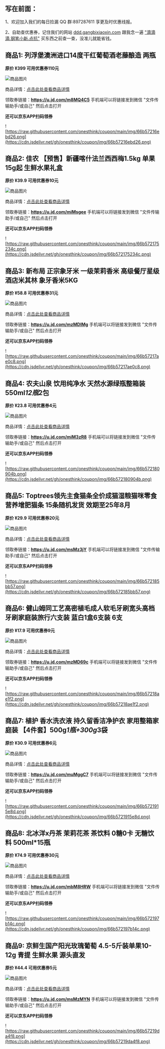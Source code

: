 ## 写在前面：

1、欢迎加入我们的每日捡漏 QQ 群:897287611 享更及时优惠线报。

2、自助查优惠券，记住我们的网站 [ddd.gangbixiaoxin.com](https://ddd.gangbixiaoxin.com) 跟我念一遍 ["滴滴滴.钢笔小新.点抗"](https://ddd.gangbixiaoxin.com) 买东西之前查一查，没准儿就能省钱。

## 商品1: 列浮堡澳洲进口14度干红葡萄酒老藤酿造 两瓶

**原价 ¥399 可用优惠券110元**

![商品图片](http://img14.360buyimg.com/n1/jfs/t1/67927/20/27051/140891/66b31756F4d61d4d7/e3a6d6b1407c7dc3.jpg)

商品详情：[点击此处查看商品详情](https://union-click.jd.com/jdc?e=1003156031&amp;p=JF8BAdMJK1olXwICV15aDkgRA18IGlsVXQ8BV1hcD0MeBl9MRANLAjZbERscSkAJHTRQRA1CCVkdDwtCWhVLHTdNTwcKBENeCVAfUg8bXShpaC18Kl1yVSUiTTsRARhXXgxhOVJUOlweTRlQXjh0Qw5yK3NVVSo2UFxXDxtxazliPmVeIFwlbDxkfDB-cjtNOWJ-EiovUit1AhtOeC5mJGFYJBcrekp1YSZoWy13B2JgHSobfylrYxgJaAxhJG5gIwcuTTxIcw1zfCcTOE5hIjkCViNFZRB4b1piAXJdLD0qCSMfdDBoci9cIkR0PSY-fChkRA9XYz91BE9CNCw-eyhfYDN_cgFwKWVpESk0XhMneGh0YwlyP3tgJkRcWw9zdAtxT14QPQoOZF9tC0oXBGYOHF0cWDYyVF5tSSUXBWYMGloVXTYDZF5bC0kXBGkLGV4TWgMyVFZaOJy6u7qCqo6d5NKc3Inkr56ev7uWk2slbQUyVF9cCksTBG4KG2slXQUyV24DZkpEBW0JGg8TM1tJCF4NCghcbW8OHFwXVQMFZFxcCUkVM184RRx0LnBrIwUtCTBoRh8OGSxKGFF2MAoLZklURj1PRgxpBVNlIisKCT98W18IKw)

领取券链接：**https://u.jd.com/m8MQ4C5** 手机端可以将链接发到微信 "文件传输助手/或自己" 然后点击打开

**还可以京东APP扫码领券**

![https://raw.githubusercontent.com/onesthink/coupon/main/img/66b57216ebd26.png](https://cdn.jsdelivr.net/gh/onesthink/coupon/img/66b57216ebd26.png)

## 商品2: 佳农 【预售】新疆喀什法兰西西梅1.5kg 单果15g起 生鲜水果礼盒

**原价 ¥39.9 可用优惠券10元**

![商品图片](http://img14.360buyimg.com/n1/jfs/t1/240013/7/14748/194145/66b1df46Fa38aa357/025a60309864b208.jpg)

商品详情：[点击此处查看商品详情](https://union-click.jd.com/jdc?e=1003156031&amp;p=JF8BAakJK1olXwICV15YAEsRBF8IGloUXwQAUVdaCU8nRzBQRQQlBENHFRxWFlVMWzBeTA9KQl1XSwwDVFVPRjtUBAJQAVsMFgQZBExKZAkIX1NPHlEFHV5Udj9DBTF-HVgXPWhAEgopVR5WY2t2SCFtHgNXLStKSEdjeh9tbCh-GHJdNA0pUSxUexpsfjlPDwR1HFYuahJ_RxtDYCh3FFRJNBZVey9ja21oQ1J2P192Uz0vaChsYAxWbyJhOn9xPxoqCTxKVhZJWDldJn9rDTYZcDJjYRtrUh5iX3JiIy0UX3tJHRFQezxXA2ZnLlkhYxkSUBp-YwBDUQoyVW5eCUsQCmkPHVIQbTYCVG4fZp6Yr7mSk46fydCj0W5cOEsRAG0IHF0WXwEEVlxtCEMQM7ilo46f7NOK7YrDgJyupLqBp4-L1TYyZF1tCEoWAW8MHFoXXTYyVF1tC3tJbW5bHF4cXQcHOgMWVEtHBzwPdVsTWg4LXFhYOEkWAm0KK2slWltlMl4ZABFUVGhBG1JrKVIECihbC0l3bS1OTy9ICEdiUCAOcjNUBjpxbmsVbQ)

领取券链接：**https://u.jd.com/miMsgee** 手机端可以将链接发到微信 "文件传输助手/或自己" 然后点击打开

**还可以京东APP扫码领券**

![https://raw.githubusercontent.com/onesthink/coupon/main/img/66b572175234c.png](https://cdn.jsdelivr.net/gh/onesthink/coupon/img/66b572175234c.png)

## 商品3: 新布局 正宗象牙米 一级茉莉香米 高级餐厅星级酒店米其林 象牙香米5KG

**原价 ¥58.8 可用优惠券31元**

![商品图片](http://img14.360buyimg.com/n1/jfs/t1/785/9/23949/189356/66a1e09aF340f6d4a/aeab1776287ae249.jpg)

商品详情：[点击此处查看商品详情](https://union-click.jd.com/jdc?e=1003156031&amp;p=JF8BAdsJK1olXwICVV5bCE0UB18IGlsUWw4BU1daDksSB19MRANLAjZbERscSkAJHTRQRA1CCVkdDwtCWhVLHTdNTwcKBENeCVAfUg8bfDxzXyRcBlRRAykrYBd1RGwOZwR8BQV3Olw2YThESyxsch5mCnxGUVcaUVxXDxtxazliLn1dIFw1Wz9OeCh_cj9NOWVqEj0VUix1Sm5ObBBmK2FbBhcqakpyYW5gWztdB2FgVQwbfCJCcBhreAxhJG5gIy1dVzwVewxzfCcTOE5hIjkCViNFZRNtbxJtWHJdPygqeyBWdQZgci9xKQ90LS47aChwRxtxaCliFG1FICc1aD9PYCh8cglFKnVLCyokUi1sY3sKbk8XKDZ2MidafhtqfwpsUzJJC1FRARY1DA1RD2M4GmsWXAYFXVhaDkISM18IG2tUMwYEUltbD0sRM244G10WXwYFUl1fAUoVAl8IE1wliqu6gdTs3cOu1_GAzOKyiI--gMDVOHsnAF8IGloXXQIFVVxdOHsXAF8LKwV7XFUFUVddC0h5XiRUGwsSDlJsVFhbCU8fA284GVoUXwQyZG4iWzBTfCZTSQhCKnBqCDwaC01rXAZQGC57X21rJw0VSy9-RhxfYR8QVEFbZF5t)

领取券链接：**https://u.jd.com/mzMDlMg** 手机端可以将链接发到微信 "文件传输助手/或自己" 然后点击打开

**还可以京东APP扫码领券**

![https://raw.githubusercontent.com/onesthink/coupon/main/img/66b57217ae0c8.png](https://cdn.jsdelivr.net/gh/onesthink/coupon/img/66b57217ae0c8.png)

## 商品4: 农夫山泉 饮用纯净水 天然水源绿瓶整箱装 550ml*12瓶*2包

**原价 ¥23.8 可用优惠券4元**

![商品图片](http://img14.360buyimg.com/n1/jfs/t1/245061/20/14816/89305/669604d7F57231c2c/9214837409cd8ec1.jpg)

商品详情：[点击此处查看商品详情](https://union-click.jd.com/jdc?e=1003156031&amp;p=JF8BAasJK1olXwQAVVxUDEMWB18IGlsUXgQCXVxYCU4QAF9MRANLAjZbERscSkAJHTRQRA1CCVkdDwtCWhVLHTdNTwcKBENeCVAfUg8beyt1bzJ8IXMHHQI9TDUeShZySz5ICW9BOlxYCRRTfzxYZj5xIkFYIFseD1xXDxtxazliLlNHICcLaD9kZC9_GSNNOWVmEj0VVTl1Sm5Oey5mLWFbIBc9UEp3YSZ4WyxnAHBgVTYbaAN_YAxSTgxhJG5nLS0mST9uawZzfSdrCllXJCo-bwxxSBdQbDh2HnBrDjskayhQdzV8D1lgbQFbAyxUfxRIYS9MWBxvKQFnCV4uSCsbD18JK1gUXQELUllbAU4nM28IKxp7WwcKVV9ZOEonA2kLGVsSWwUHVV9bCXsXC2g4zPatiIyzgdbk3NWf1NavztKpiZiKZG5tC3sXAm4KG18SXAQCZG5dC3sUMzFmGggSWFYDUg0zVQBLAz8OXVh7XQAFUFdZCkknAW4JGVklbTZ6ECMpYSJrdmpBRztRIw9LLSQNbRZDaixmGV4UAkJ-Bw4gbS9oRDV8HhgSbQYy)

领取券链接：**https://u.jd.com/miM3zR8** 手机端可以将链接发到微信 "文件传输助手/或自己" 然后点击打开

**还可以京东APP扫码领券**

![https://raw.githubusercontent.com/onesthink/coupon/main/img/66b572180904b.png](https://cdn.jsdelivr.net/gh/onesthink/coupon/img/66b572180904b.png)

## 商品5: Toptrees领先主食猫条全价成猫湿粮猫咪零食营养增肥猫条 15条随机发货 效期至25年8月

**原价 ¥29.9 可用优惠券20元**

![商品图片](http://img14.360buyimg.com/n1/jfs/t1/34455/6/22521/186790/66a74a8eF78bb34df/f437217974afc703.jpg)

商品详情：[点击此处查看商品详情](https://union-click.jd.com/jdc?e=1003156031&amp;p=JF8BAdsJK1olXwICVV1ZC0oVCl8IGloRVAILVFhbDEwfBV9MRANLAjZbERscSkAJHTRQRA1CCVkdDwtCWhVLHTdNTwcKBENeCVAfUg8bAxVVRVJpP09mUwoHaw5kYzx4W1ISAwR2Olw4YAhtAjVsSxBJPlVDLzded1xXDxtxaz5hPgZBIjcpbD9ecDF-YglNOWJQEig_Uht1Sh9Oey5mK2FbBhcpakthYSZoWy13B2NgVTYbfDlgcBt8bAxhJG5nIAddTDwVWQxzfCcTOE5hIjkCViNFZRNqbFphVWZdBj4-USxLdQZScjtMOkZiVgctaC90RhlhfCh1OW1cIywmcT9fYCh8Yj9GKWV9ECo0eClsY3sKbk8XKDZULQBHdRxeBQxXXwJtJFxWN1kkDw13D2M4GmsWXAYFXVhaDkISM18IG2tUMwYDV1lZD00UM244G10WXwYFUl1YDUITAF8IE1wliqu6gdTs3cOu1_GAzOKyiI--gMDVOHsnAF8IGloXXQIFVVxdOHsXAF8LKwV7XFUEVl9cXE15XiRUGwtGB1hsVFhaD04fAGs4GVoUXwQyZG5dchZJChNqUj8SCVxhES09WztXCmhWGS97X2NqFyRcUi9HSDNrSBpuNAV9ZF5t)

领取券链接：**https://u.jd.com/msMz3jY** 手机端可以将链接发到微信 "文件传输助手/或自己" 然后点击打开

**还可以京东APP扫码领券**

![https://raw.githubusercontent.com/onesthink/coupon/main/img/66b572185bb57.png](https://cdn.jsdelivr.net/gh/onesthink/coupon/img/66b572185bb57.png)

## 商品6: 健山姆同工艺高密植毛成人软毛牙刷宽头高档牙刷家庭装旅行六支装 蓝白1盒6支装 6支

**原价 ¥17.9 可用优惠券9元**

![商品图片](http://img14.360buyimg.com/n1/jfs/t1/242111/5/5081/76510/65ded967F90eac621/a461a0e699f8caa2.jpg)

商品详情：[点击此处查看商品详情](https://union-click.jd.com/jdc?e=1003156031&amp;p=JF8BAdsJK1olXwICV15VDE0fB18IGlodWwYDVFddD0gUAV9MRANLAjZbERscSkAJHTRQRA1CCVkdDwtCWhVLHTdNTwcKBENeCVAfUg8bfTBMZxBGBW1lIh8kegxnVgduQCh0NEFEOlw-bS1IYzt2Y15uIUZHNBs0U1xXDxtxaz5sPn1FIDcpWzx0fC18GSdNOWVEEj4FUit1Ah9ObABmK2FbNBcqekpxYW58Wy9nAH9gHSIbfDlscBh7UgxhJG5gIwc2SDxIVQZzfCcTOE5hIjkCViNFZRB-bwFiHnFdIycqezRIY21wcixMXANiJio7fwJrBhtxZz1hPnFHIFwlaDxPYCh8cjN8KV99ECkCdC5sY3sKbk8XKDYCXVpbWFViVQpYGCVTKkQcFjwhXEtRD2M4GmsWXAYFXVhaDkISM18IG2tUMwYBUVlYD0MRM244G10WXwYFUl1YDksVA18IE1wliqu6gdTs3cOu1_GAzOKyiI--gMDVOHsnAF8IGloXXQIFVVxdOHsXAF8LKwV7XFUEV1xaXx55XiRUGwtADwRsVFhVC04QA2w4GVoUXwQyZG4jVw9rSDxQcDxjHH9wEy4IYC1McA5hXB17X2VnMgE9XDVvBhR0Wx51GG9ZZF5t)

领取券链接：**https://u.jd.com/mzMD69c** 手机端可以将链接发到微信 "文件传输助手/或自己" 然后点击打开

**还可以京东APP扫码领券**

![https://raw.githubusercontent.com/onesthink/coupon/main/img/66b57218ae1f2.png](https://cdn.jsdelivr.net/gh/onesthink/coupon/img/66b57218ae1f2.png)

## 商品7: 植护 香水洗衣液 持久留香洁净护衣 家用整箱家庭装 【4件套】500g*1瓶+300g*3袋

**原价 ¥30.9 可用优惠券6元**

![商品图片](http://img14.360buyimg.com/n1/jfs/t1/55113/31/24368/189964/66a46b77F74e7926d/57eb363d5ba3105e.jpg)

商品详情：[点击此处查看商品详情](https://union-click.jd.com/jdc?e=1003156031&amp;p=JF8BAdkJK1olXwIDXV9UD04UC18IGlsVXA4BVFleDU8SB19MRANLAjZbERscSkAJHTRQRA1CCVkdDwtCWhVLHTdNTwcKBENeCVAfUg8bcwRtcDpqAHRQKVkaSzgQWGdxYAVRWE17Olw7fA18eg0BEysRBHZcVj89VVxXDxtxazliPmFdIFwpbzxOdCx_cj9NOWVEEigvVTJ1Sj1Oby5mKmFYPBcrekpwYSZ4Wyx3B2JgHTYbfiJnag9RGwxhJG5gIwc2VjxuUQtzfCcTOE5hIjkCViNFZRB4YjgVHnEAPDspCR5SdBZ8cjtmIlh0LSUufDhFBQ9xRiJhOXVDIxYhaj91YCh8YjNwKWVLFikkbCtsY3sKbk8XKDYALEQIf0tpfQpaZVsQGn5mBl8WSClnD2M4GmsWXAYFXVhaDkISM18IG2tUMwEKVFlfCnsWM28OGFkVWgABUVdVAEgnA2cPK4y45dOI5YvVsZ-Ji7ixvI6c4dKc3G5tOEgnA24JGVsRWgcAVG5tCEgnAF9WdVpGWwQCV1dfZhZcX29YTxhRMwYEU15VAEsfM20JGlkXbTYyJDU4YypoXh1aZlxSHnUFD1YkcxVTBiRxdVlzKUBpLTxUADsTWh9WGTp1ADYCZA)

领取券链接：**https://u.jd.com/muMggC7** 手机端可以将链接发到微信 "文件传输助手/或自己" 然后点击打开

**还可以京东APP扫码领券**

![https://raw.githubusercontent.com/onesthink/coupon/main/img/66b5721915e8d.png](https://cdn.jsdelivr.net/gh/onesthink/coupon/img/66b5721915e8d.png)

## 商品8: 北冰洋x丹茶 茉莉花茶 茶饮料 0糖0卡 无糖饮料  500ml*15瓶

**原价 ¥74.9 可用优惠券30元**

![商品图片](http://img14.360buyimg.com/n1/jfs/t1/71458/40/25905/214343/66ab25dfFf603c3f1/ed7bfeefe56aab26.jpg)

商品详情：[点击此处查看商品详情](https://union-click.jd.com/jdc?e=1003156031&amp;p=JF8BAdsJK1olXwICV1tdAUsVCl8IGlsUWgMCVFhVDU8XA19MRANLAjZbERscSkAJHTRQRA1CCVkdDwtCWhVLHTdNTwcKBENeCVAfUg8bYi4LQC5MWXBdCSodcABJfSdYbRl-BlxLOlwpaztWeiloTlxzOlRjBlobVVxXDxtxazliLnlCICcpbDJ0dCx8Yi9NOWV2Eio_Ui51Ag9ObBBlO2FbBhcrektnYSZoWzh3AHFgHS4bfDlodAxRYAxhJG5gIwcUTT9uYz9zfCcTOE5hIjkCViNFZRB7eyhmAmZKIy49azxIY21sci9hKQFiJjo9cThgXRsKSTxhOVNHICclaCtlYCh8cglFKU8CEyg0YC9sY3sKbk8XKDYEEAU5dxxBcA9yHCRUQ2dZMCweTQx3D2M4GmsWXAYFXVhaDkISM18IG2tUMwYBVFZVC08fM244G10WXwYFUl1ZCU0RAF8IE1wliqu6gdTs3cOu1_GAzOKyiI--gMDVOHsnAF8IGloXXQIFVVxdOHsXAF8LKwV7XFUEXFtUWE55XiRUGwtDWQJsVFhVC0sSAGk4GVoUXwQyZG48SUhMdjYMbQRIKUZ6HwAjQBthQQRTQRJ7X3JhJB8kTitCBAlvSTpHWUBfZF5t)

领取券链接：**https://u.jd.com/mbM8HRW** 手机端可以将链接发到微信 "文件传输助手/或自己" 然后点击打开

**还可以京东APP扫码领券**

![https://raw.githubusercontent.com/onesthink/coupon/main/img/66b572197b14c.png](https://cdn.jsdelivr.net/gh/onesthink/coupon/img/66b572197b14c.png)

## 商品9: 京鲜生国产阳光玫瑰葡萄 4.5-5斤装单果10-12g 青提 生鲜水果 源头直发

**原价 ¥44.4 可用优惠券5元**

![商品图片](http://img14.360buyimg.com/n1/jfs/t1/24931/16/22053/100204/66b2e910Fdb0937e9/ddf6d4589467187b.jpg)

商品详情：[点击此处查看商品详情](https://union-click.jd.com/jdc?e=1003156031&amp;p=JF8BAZ4JK1olXDYCVV9dCUgXCmcPH18lGVlaCgFtUQ5SQi0DBUVOBVlUAwoCFxBCHD1WR0VNGFJeSwcYVBYZQTVMFyt-OG1jKwMvWjYQRAZSXTxiJH1XCgFUWCUVZRtOcCJ3VA5yETcGfktQSjIfW1dhJHZnIz06Sj9uVT98QihWJXNmPTwHYEljS2d-eQJxGXJZLyw_QSNcdCcAbT9mKQR1DFc7ahF8RA9QYzJuPmVcIDchbzx0dCx_byxICH9DFT4WUSx-WilOYyJhOHJbNwEpYTtHdzZ3TGttA2dlNAUUcS5iADJtQToXNBhwFl4tBEcnAl8LGlsSVAAFUldYOHsXA19edVsUXAcHU1deD04nAl8IHVgXXQEEV1peD0gfM28AHGvC8L7X3u-IgPLDneffovzA1LrWytZtOHsUM28JGlkVWQEDVl5tOEsUM2w4RTUUDgAAVF0JDCVKSDMISwJPHmgCUlpbCkISAF8KGloXXzYyZC42bSB2fDJ6SSYSGm9YEjkqcTBCXTABSzUXO3JEPyc_AUNnRgZTbVtSFFsyVG4)

领取券链接：**https://u.jd.com/msMzMYN** 手机端可以将链接发到微信 "文件传输助手/或自己" 然后点击打开

**还可以京东APP扫码领券**

![https://raw.githubusercontent.com/onesthink/coupon/main/img/66b57219da4f8.png](https://cdn.jsdelivr.net/gh/onesthink/coupon/img/66b57219da4f8.png)

